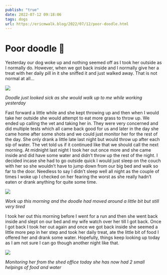 ```yaml
---
publish: "true"
date: 2022-07-12 09:18:06
tags: dogs
url: https://ericmwalk.blog/2022/07/12/poor-doodle.html
---
```


# Poor doodle 🐶

Yesterday our dog woke up and nothing seemed off as I took her outside as I normally do. However, when we got back inside and I normally give her a treat with her daily pill in it she sniffed it and just walked away. That is not normal at all...

![](https://ericmwalk.blog/uploads/2022/eb97864848.jpg)

*Doodle just looked sick as she would walk up to me while working yesterday*

Fast forward a little while and she kept throwing up and then when I would take her outside she would attempt to eat more grass to throw up. We ended up calling the vet and taking her in. They were very concerned and did multiple tests which all came back good for us and later in the day she came home after some shots and we could just monitor her for the rest of the day. She only drank a little late last night but would throw up after each sip of water. The vet told us if it continued like that we should call the next morning. At midnight last night I took her out once more and she came inside and did have some water and didn’t throw up the rest of the night. I decided incase she had to go outside quick I would just sleep on the couch with her so she wouldn’t have to jump down from our big bed and walk so far to the door. Needless to say I didn’t sleep well all night as the couple of times I woke up I checked on her fearing the worst as she really hadn’t eaten or drank anything for quite some time.

![](https://ericmwalk.blog/uploads/2022/7777d70a8c.jpg)

*Work up this morning and the doodle had moved around a little bit but still very tired*

I took her out this morning before I went for a run and then she went back inside and slept on our bed and my wife watch over her till I got back. Once I got back I took her out again and once we got back inside she seemed a little more pep in her step and took her daily treat, ate the little bit of food I offered her and drank some water. Hopefully, things keep looking up today as I am not sure I can go though another night like that.

![](https://ericmwalk.blog/uploads/2022/6c14899698.jpg)

*Monitoring her from the shed office today she has now had 2 small helpings of food and water*
